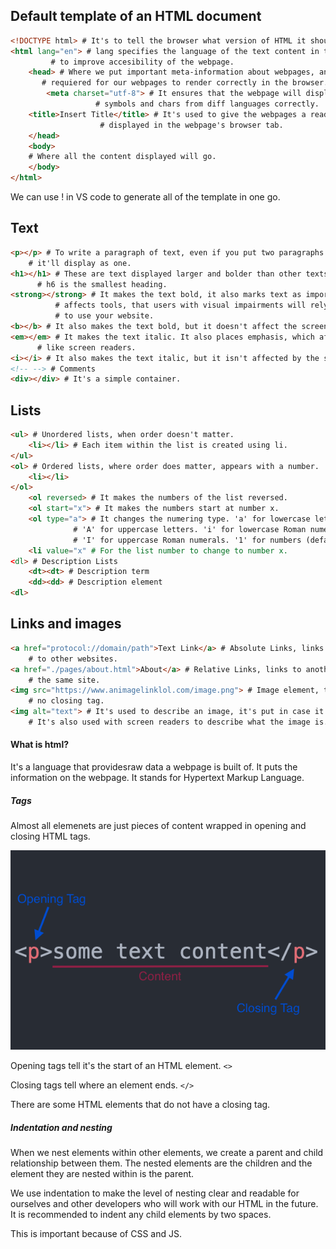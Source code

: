 ## Default template of an HTML document
```html
<!DOCTYPE html> # It's to tell the browser what version of HTML it should render the document.
<html lang="en"> # lang specifies the language of the text content in that element. It's used
		 # to improve accesibility of the webpage.
    <head> # Where we put important meta-information about webpages, and stuff
	   # requiered for our webpages to render correctly in the browser.
        <meta charset="utf-8"> # It ensures that the webpage will display special
			       # symbols and chars from diff languages correctly.
	<title>Insert Title</title> # It's used to give the webpages a readable title,
				    # displayed in the webpage's browser tab.
    </head>
    <body>
	# Where all the content displayed will go. 
    </body>
</html>
```

We can use ! in VS code to generate all of the template in one go.

## Text
```html
<p></p> # To write a paragraph of text, even if you put two paragraphs in one of these
	# it'll display as one.
<h1></h1> # These are text displayed larger and bolder than other texts. H1 is the largest,
	  # h6 is the smallest heading.
<strong></strong> # It makes the text bold, it also marks text as important. This
		  # affects tools, that users with visual impairments will rely on 
		  # to use your website.
<b></b> # It also makes the text bold, but it doesn't affect the screen readers.
<em></em> # It makes the text italic. It also places emphasis, which affect things
	  # like screen readers.
<i></i> # It also makes the text italic, but it isn't affected by the screen readers.
<!-- --> # Comments
<div></div> # It's a simple container.
```

## Lists

```html
<ul> # Unordered lists, when order doesn't matter.
    <li></li> # Each item within the list is created using li.
</ul>
<ol> # Ordered lists, where order does matter, appears with a number.
    <li></li>
</ol>
	<ol reversed> # It makes the numbers of the list reversed.
	<ol start="x"> # It makes the numbers start at number x.
	<ol type="a"> # It changes the numering type. 'a' for lowercase letters.
		      # 'A' for uppercase letters. 'i' for lowercase Roman numerals
		      # 'I' for uppercase Roman numerals. '1' for numbers (default)
	<li value="x" # For the list number to change to number x.
<dl> # Description Lists
    <dt><dt> # Description term 
    <dd><dd> # Description element
<dl>
```

## Links and images

```html
<a href="protocol://domain/path">Text Link</a> # Absolute Links, links
	# to other websites.
<a href="./pages/about.html">About</a> # Relative Links, links to another page on
	# the same site.
<img src="https://www.animagelinklol.com/image.png"> # Image element, there's
	# no closing tag. 
<img alt="text"> # It's used to describe an image, it's put in case it cannot be loaded.
	# It's also used with screen readers to describe what the image is.
```
#### What is html?
It's a language that providesraw data a webpage is built of. It puts the 
information on the webpage. It stands for Hypertext Markup Language.

##### Tags 
Almost all elemenets are just pieces of content wrapped in opening and closing
HTML tags. 

![Tags](images/element_html.png)

Opening tags tell it's the start of an HTML element. `<>`

Closing tags tell where an element ends. `</>`

There are some HTML elements that do not have a closing tag. 

##### Indentation and nesting
When we nest elements within other elements, we create a parent and child 
relationship between them. The nested elements are the children and the 
element they are nested within is the parent.

We use indentation to make the level of nesting clear and readable for 
ourselves and other developers who will work with our HTML in the future. 
It is recommended to indent any child elements by two spaces.

This is important because of CSS and JS.



